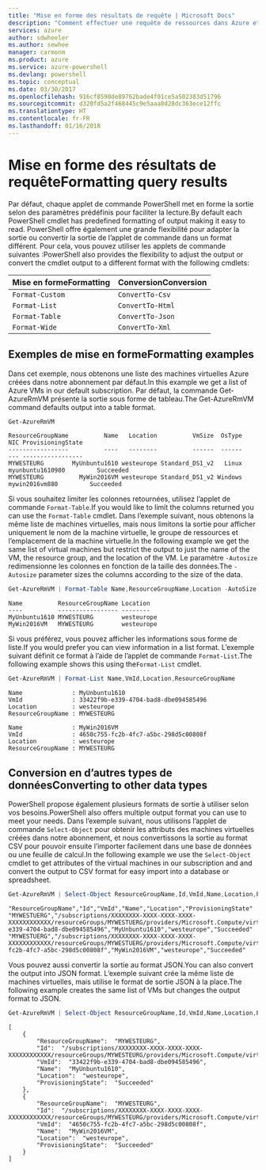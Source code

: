 ```yaml
---
title: "Mise en forme des résultats de requête | Microsoft Docs"
description: "Comment effectuer une requête de ressources dans Azure et mettre en forme les résultats."
services: azure
author: sdwheeler
ms.author: sewhee
manager: carmonm
ms.product: azure
ms.service: azure-powershell
ms.devlang: powershell
ms.topic: conceptual
ms.date: 03/30/2017
ms.openlocfilehash: 916cf8590de89762bade4f01ce5a502383d51796
ms.sourcegitcommit: d320fd5a2f468445c9e5aaa8d28dc363ece12ffc
ms.translationtype: HT
ms.contentlocale: fr-FR
ms.lasthandoff: 01/16/2018
---
```

# <a name="formatting-query-results"></a><span data-ttu-id="e84a5-103">Mise en forme des résultats de requête</span><span class="sxs-lookup"><span data-stu-id="e84a5-103">Formatting query results</span></span>

<span data-ttu-id="e84a5-104">Par défaut, chaque applet de commande PowerShell met en forme la sortie selon des paramètres prédéfinis pour faciliter la lecture.</span><span class="sxs-lookup"><span data-stu-id="e84a5-104">By default each PowerShell cmdlet has predefined formatting of output making it easy to read.</span></span>  <span data-ttu-id="e84a5-105">PowerShell offre également une grande flexibilité pour adapter la sortie ou convertir la sortie de l’applet de commande dans un format différent. Pour cela, vous pouvez utiliser les applets de commande suivantes :</span><span class="sxs-lookup"><span data-stu-id="e84a5-105">PowerShell also provides the flexibility to adjust the output or convert the cmdlet output to a different format with the following cmdlets:</span></span>

| <span data-ttu-id="e84a5-106">Mise en forme</span><span class="sxs-lookup"><span data-stu-id="e84a5-106">Formatting</span></span>      | <span data-ttu-id="e84a5-107">Conversion</span><span class="sxs-lookup"><span data-stu-id="e84a5-107">Conversion</span></span>       |
|-----------------|------------------|
| `Format-Custom` | `ConvertTo-Csv`  |
| `Format-List`   | `ConvertTo-Html` |
| `Format-Table`  | `ConvertTo-Json` |
| `Format-Wide`   | `ConvertTo-Xml`  |

## <a name="formatting-examples"></a><span data-ttu-id="e84a5-108">Exemples de mise en forme</span><span class="sxs-lookup"><span data-stu-id="e84a5-108">Formatting examples</span></span>

<span data-ttu-id="e84a5-109">Dans cet exemple, nous obtenons une liste des machines virtuelles Azure créées dans notre abonnement par défaut.</span><span class="sxs-lookup"><span data-stu-id="e84a5-109">In this example we get a list of Azure VMs in our default subscription.</span></span>  <span data-ttu-id="e84a5-110">Par défaut, la commande Get-AzureRmVM présente la sortie sous forme de tableau.</span><span class="sxs-lookup"><span data-stu-id="e84a5-110">The Get-AzureRmVM command defaults output into a table format.</span></span>

```powershell
Get-AzureRmVM
```

```
ResourceGroupName          Name   Location          VmSize  OsType              NIC ProvisioningState
-----------------          ----   --------          ------  ------              --- -----------------
MYWESTEURG        MyUnbuntu1610 westeurope Standard_DS1_v2   Linux myunbuntu1610980         Succeeded
MYWESTEURG          MyWin2016VM westeurope Standard_DS1_v2 Windows   mywin2016vm880         Succeeded
```

<span data-ttu-id="e84a5-111">Si vous souhaitez limiter les colonnes retournées, utilisez l’applet de commande `Format-Table`.</span><span class="sxs-lookup"><span data-stu-id="e84a5-111">If you would like to limit the columns returned you can use the `Format-Table` cmdlet.</span></span> <span data-ttu-id="e84a5-112">Dans l’exemple suivant, nous obtenons la même liste de machines virtuelles, mais nous limitons la sortie pour afficher uniquement le nom de la machine virtuelle, le groupe de ressources et l’emplacement de la machine virtuelle.</span><span class="sxs-lookup"><span data-stu-id="e84a5-112">In the following example we get the same list of virtual machines but restrict the output to just the name of the VM, the resource group, and the location of the VM.</span></span>  <span data-ttu-id="e84a5-113">Le paramètre `-Autosize` redimensionne les colonnes en fonction de la taille des données.</span><span class="sxs-lookup"><span data-stu-id="e84a5-113">The `-Autosize` parameter sizes the columns according to the size of the data.</span></span>

```powershell
Get-AzureRmVM | Format-Table Name,ResourceGroupName,Location -AutoSize
```

```
Name          ResourceGroupName Location
----          ----------------- --------
MyUnbuntu1610 MYWESTEURG        westeurope
MyWin2016VM   MYWESTEURG        westeurope
```

<span data-ttu-id="e84a5-114">Si vous préférez, vous pouvez afficher les informations sous forme de liste.</span><span class="sxs-lookup"><span data-stu-id="e84a5-114">If you would prefer you can view information in a list format.</span></span> <span data-ttu-id="e84a5-115">L’exemple suivant définit ce format à l’aide de l’applet de commande `Format-List`.</span><span class="sxs-lookup"><span data-stu-id="e84a5-115">The following example shows this using the`Format-List` cmdlet.</span></span>

```powershell
Get-AzureRmVM | Format-List Name,VmId,Location,ResourceGroupName
```

```
Name              : MyUnbuntu1610
VmId              : 33422f9b-e339-4704-bad8-dbe094585496
Location          : westeurope
ResourceGroupName : MYWESTEURG

Name              : MyWin2016VM
VmId              : 4650c755-fc2b-4fc7-a5bc-298d5c00808f
Location          : westeurope
ResourceGroupName : MYWESTEURG
```

## <a name="converting-to-other-data-types"></a><span data-ttu-id="e84a5-116">Conversion en d’autres types de données</span><span class="sxs-lookup"><span data-stu-id="e84a5-116">Converting to other data types</span></span>

<span data-ttu-id="e84a5-117">PowerShell propose également plusieurs formats de sortie à utiliser selon vos besoins.</span><span class="sxs-lookup"><span data-stu-id="e84a5-117">PowerShell also offers multiple output format you can use to meet your needs.</span></span>  <span data-ttu-id="e84a5-118">Dans l’exemple suivant, nous utilisons l’applet de commande `Select-Object` pour obtenir les attributs des machines virtuelles créées dans notre abonnement, et nous convertissons la sortie au format CSV pour pouvoir ensuite l’importer facilement dans une base de données ou une feuille de calcul.</span><span class="sxs-lookup"><span data-stu-id="e84a5-118">In the following example we use the `Select-Object` cmdlet to get attributes of the virtual machines in our subscription and and convert the output to CSV format for easy import into a database or spreadsheet.</span></span>

```powershell
Get-AzureRmVM | Select-Object ResourceGroupName,Id,VmId,Name,Location,ProvisioningState | ConvertTo-Csv -NoTypeInformation
```

```
"ResourceGroupName","Id","VmId","Name","Location","ProvisioningState"
"MYWESTUERG","/subscriptions/XXXXXXXX-XXXX-XXXX-XXXX-XXXXXXXXXXXX/resourceGroups/MYWESTUERG/providers/Microsoft.Compute/virtualMachines/MyUnbuntu1610","33422f9b-e339-4704-bad8-dbe094585496","MyUnbuntu1610","westeurope","Succeeded"
"MYWESTUERG","/subscriptions/XXXXXXXX-XXXX-XXXX-XXXX-XXXXXXXXXXXX/resourceGroups/MYWESTUERG/providers/Microsoft.Compute/virtualMachines/MyWin2016VM","4650c755-fc2b-4fc7-a5bc-298d5c00808f","MyWin2016VM","westeurope","Succeeded"
```

<span data-ttu-id="e84a5-119">Vous pouvez aussi convertir la sortie au format JSON.</span><span class="sxs-lookup"><span data-stu-id="e84a5-119">You can also convert the output into JSON format.</span></span>  <span data-ttu-id="e84a5-120">L’exemple suivant crée la même liste de machines virtuelles, mais utilise le format de sortie JSON à la place.</span><span class="sxs-lookup"><span data-stu-id="e84a5-120">The following example creates the same list of VMs but changes the output format to JSON.</span></span>

```powershell
Get-AzureRmVM | Select-Object ResourceGroupName,Id,VmId,Name,Location,ProvisioningState | ConvertTo-Json
```

```
[
    {
        "ResourceGroupName":  "MYWESTEURG",
        "Id":  "/subscriptions/XXXXXXXX-XXXX-XXXX-XXXX-XXXXXXXXXXXX/resourceGroups/MYWESTEURG/providers/Microsoft.Compute/virtualMachines/MyUnbuntu1610",
        "VmId":  "33422f9b-e339-4704-bad8-dbe094585496",
        "Name":  "MyUnbuntu1610",
        "Location":  "westeurope",
        "ProvisioningState":  "Succeeded"
    },
    {
        "ResourceGroupName":  "MYWESTEURG",
        "Id":  "/subscriptions/XXXXXXXX-XXXX-XXXX-XXXX-XXXXXXXXXXXX/resourceGroups/MYWESTEURG/providers/Microsoft.Compute/virtualMachines/MyWin2016VM",
        "VmId":  "4650c755-fc2b-4fc7-a5bc-298d5c00808f",
        "Name":  "MyWin2016VM",
        "Location":  "westeurope",
        "ProvisioningState":  "Succeeded"
    }
]
```
